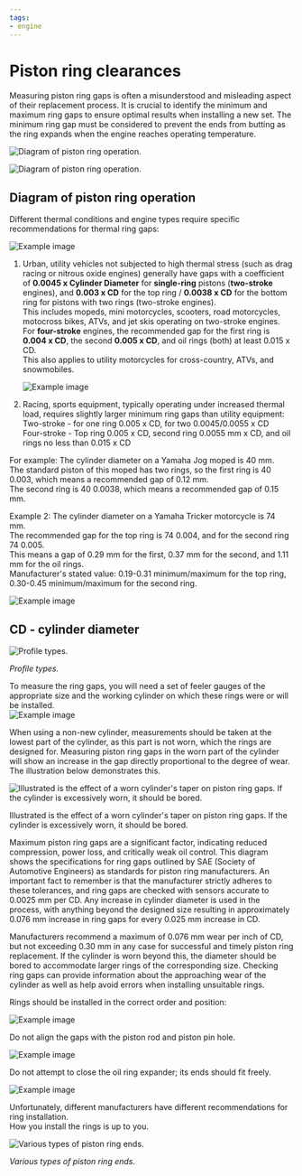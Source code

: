 ```yaml
---
tags:
- engine
---
```


# Piston ring clearances

Measuring piston ring gaps is often a misunderstood and misleading aspect of their replacement process. It is crucial to identify the minimum and maximum ring gaps to ensure optimal results when installing a new set. The minimum ring gap must be considered to prevent the ends from butting as the ring expands when the engine reaches operating temperature.  

![Diagram of piston ring operation.](../../../static/img/2a43ff.jpg)  

![Diagram of piston ring operation.](../../../static/img/829047.jpg)  

## Diagram of piston ring operation

Different thermal conditions and engine types require specific recommendations for thermal ring gaps:  

![Example image](../../../static/img/a009c2.jpg)  

1. Urban, utility vehicles not subjected to high thermal stress (such as drag racing or nitrous oxide engines) generally have gaps with a coefficient of **0.0045 x Cylinder Diameter** for **single-ring** pistons (**two-stroke** engines), and **0.003 x CD** for the top ring / **0.0038 x CD** for the bottom ring for pistons with two rings (two-stroke engines).  
   This includes mopeds, mini motorcycles, scooters, road motorcycles, motocross bikes, ATVs, and jet skis operating on two-stroke engines.  
   For **four-stroke** engines, the recommended gap for the first ring is **0.004 x CD**, the second **0.005 x CD**, and oil rings (both) at least 0.015 x CD.  
   This also applies to utility motorcycles for cross-country, ATVs, and snowmobiles.

   ![Example image](../../../static/img/ddb0ac.jpg)  

2. Racing, sports equipment, typically operating under increased thermal load, requires slightly larger minimum ring gaps than utility equipment:  
   Two-stroke - for one ring 0.005 x CD, for two 0.0045/0.0055 x CD  
   Four-stroke - Top ring 0.005 x CD, second ring 0.0055 mm x CD, and oil rings no less than 0.015 x CD  

For example: The cylinder diameter on a Yamaha Jog moped is 40 mm.  
The standard piston of this moped has two rings, so the first ring is 40 0.003, which means a recommended gap of 0.12 mm.  
The second ring is 40 0.0038, which means a recommended gap of 0.15 mm.

Example 2: The cylinder diameter on a Yamaha Tricker motorcycle is 74 mm.  
The recommended gap for the top ring is 74 0.004, and for the second ring 74 0.005.  
This means a gap of 0.29 mm for the first, 0.37 mm for the second, and 1.11 mm for the oil rings.  
Manufacturer's stated value: 0.19-0.31 minimum/maximum for the top ring, 0.30-0.45 minimum/maximum for the second ring.

![Example image](../../../static/img/674b17.jpg)  

## CD - cylinder diameter 

![Profile types.](../../../static/img/84ced2.jpg)  

*Profile types.*

To measure the ring gaps, you will need a set of feeler gauges of the appropriate size and the working cylinder on which these rings were or will be installed.  
![Example image](../../../static/img/97a370.jpg)  

When using a non-new cylinder, measurements should be taken at the lowest part of the cylinder, as this part is not worn, which the rings are designed for. Measuring piston ring gaps in the worn part of the cylinder will show an increase in the gap directly proportional to the degree of wear. The illustration below demonstrates this.  

![Illustrated is the effect of a worn cylinder's taper on piston ring gaps. If the cylinder is excessively worn, it should be bored.](../../../static/img/2c9e41.jpg)  

Illustrated is the effect of a worn cylinder's taper on piston ring gaps. If the cylinder is excessively worn, it should be bored.

Maximum piston ring gaps are a significant factor, indicating reduced compression, power loss, and critically weak oil control. This diagram shows the specifications for ring gaps outlined by SAE (Society of Automotive Engineers) as standards for piston ring manufacturers. An important fact to remember is that the manufacturer strictly adheres to these tolerances, and ring gaps are checked with sensors accurate to 0.0025 mm per CD. Any increase in cylinder diameter is used in the process, with anything beyond the designed size resulting in approximately 0.076 mm increase in ring gaps for every 0.025 mm increase in CD.

Manufacturers recommend a maximum of 0.076 mm wear per inch of CD, but not exceeding 0.30 mm in any case for successful and timely piston ring replacement. If the cylinder is worn beyond this, the diameter should be bored to accommodate larger rings of the corresponding size. Checking ring gaps can provide information about the approaching wear of the cylinder as well as help avoid errors when installing unsuitable rings.  

Rings should be installed in the correct order and position:  

![Example image](../../../static/img/39e51b.jpg)  

Do not align the gaps with the piston rod and piston pin hole.  

![Example image](../../../static/img/76d7de.jpg)  

Do not attempt to close the oil ring expander; its ends should fit freely.  

![Example image](../../../static/img/234f09.jpg)  

Unfortunately, different manufacturers have different recommendations for ring installation.  
How you install the rings is up to you.  

![Various types of piston ring ends.](../../../static/img/4ad425.jpg)  

*Various types of piston ring ends.*  
